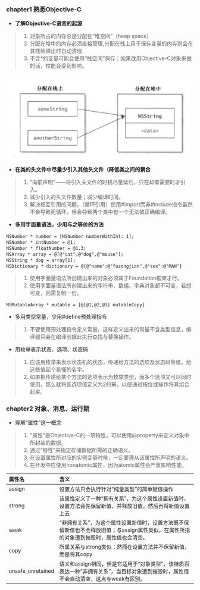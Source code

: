 ### chapter1 熟悉Objective-C
- **了解Objective-C语言的起源**
>1. 对象所占的内存总是分配在“堆空间”（heap space）
>2. 分配在堆中的内存必须直接管理,分配在栈上用于保存变量的内存则会在其栈帧弹出时自动清理.
>3. 不含*的变量可能会使用“栈空间”保存；如果改用Objective-C对象来做的话，性能会受到影响。

![](/effects/chapter1_01.jpeg)
- **在类的头文件中尽量少引入其他头文件（降低类之间的耦合**
>1. “向前声明”——将引入头文件的时机尽量延后，只在却有需要时才引入。
>2. 减少引入的头文件数量；减少编译时间。
>3. 解决相互引用的问题。（循环引用）使用#import而非#include指令虽然不会导致死循环，但会导致两个类中有一个无法被正确编译。
- **多用字面量语法，少用与之等价的方法**
```
NSNumber * number = [NSNumber numberWithInt: 1];
NSNumber * intNumber = @1;
NSNumber * floatNumber = @1.3;
NSArray * array = @[@"cat",@"dog",@"mouse"];
NSString * dog = array[1];
NSDictionary * dictionary = @{@"name":@"fuzongjian",@"sex":@"MAN"}
```
>1. 使用字面量语法所创建出来的对象必须属于Foundation框架才行。
>2. 使用字面量语法所创建出来的字符串、数组、字典对象都不可变，若想可变，则需复制一份。
```
NSMutableArray * mutable = [@[@1,@2,@3] mutableCopy]
```
- 多用类型常量，少用#define预处理指令
>1. 不要使用预处理指令定义常量。这样定义出来的常量不含类型信息，编译器只会在编译前据此执行查找与替换操作。
- 用枚举表示状态、选项、状态码
>1. 应该用枚举来表示状态机的状态，传递给方法的选项及状态码等值，给这些值起个易懂的名字。
>2. 如果把传递给某个方法的选项表示为枚举类型，而多个选项又可以同时使用，那么就将各选项值定义为2的幂，以便通过按位或操作将其组合起来。
### chapter2 对象、消息、运行期
- 理解“属性”这一概念
>1. "属性"是Objective-C的一项特性，可以使用@property来定义对象中所封装的数据。
>2. 通过“特性”来指定存储数据所需的正确语义。
>3. 在设置属性所对应的实例变量时候，一定要遵从该属性所声明的语义。
>4. 在开发中应使用nonatomic属性，因为atomic属性会严重影响性能。

| 属性名 | 含义     |
| :------------- | :------------- |
| assign       | 设置方法只会执行针对“纯量类型”的简单赋值操作       |
| strong      | 该属性定义了一种“拥有关系”，为这个属性设置新值时，设置方法会先保留新值，并释放旧值，然后再将新值设置上去       |
| weak       | “非拥有关系”，为这个属性设置新值时，设置方法既不保留新值也不会释放旧值；与assign属性类似，在属性所指的对象遭到摧毁时，属性值也会清空。      |
|   copy     | 所属关系与strong类似；然而在设置方法并不保留新值，而是将其copy       |
| unsafe_unretained   | 语义和assign相同，但是它适用于“对象类型”，该特质百表达一种“非拥有关系”，当目标对象遭到摧毁时，属性值不会自动清空，这点与weak有区别。       |
